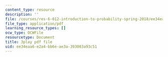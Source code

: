 ```yaml
---
content_type: resource
description: ''
file: /courses/res-6-012-introduction-to-probability-spring-2018/ee34eaa6e2a4bb6eae3a393003a93c51_JsEvwRGa1JA.pdf
file_type: application/pdf
learning_resource_types: []
ocw_type: OCWFile
resourcetype: Document
title: 3play pdf file
uid: ee34eaa6-e2a4-bb6e-ae3a-393003a93c51
---
```

